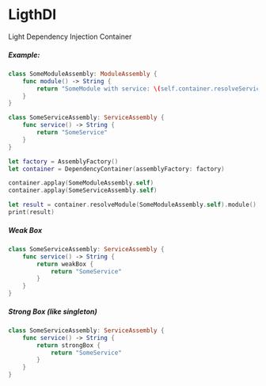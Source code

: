 # LigthDI
Light Dependency Injection Container

##### Example:
```swift
class SomeModuleAssembly: ModuleAssembly {
    func module() -> String {
        return "SomeModule with service: \(self.container.resolveService(SomeServiceAssembly.self).service())"
    }
}
```
```swift
class SomeServiceAssembly: ServiceAssembly {
    func service() -> String {
        return "SomeService"
    }
}

```

```swift
let factory = AssemblyFactory()
let container = DependencyContainer(assemblyFactory: factory)

container.applay(SomeModuleAssembly.self)
container.applay(SomeServiceAssembly.self)

let result = container.resolveModule(SomeModuleAssembly.self).module()
print(result)
```

##### Weak Box

```swift
class SomeServiceAssembly: ServiceAssembly {
    func service() -> String {
        return weakBox {
            return "SomeService"
        }
    }
}

```

##### Strong Box (like singleton)

```swift
class SomeServiceAssembly: ServiceAssembly {
    func service() -> String {
        return strongBox {
            return "SomeService"
        }
    }
}

```
